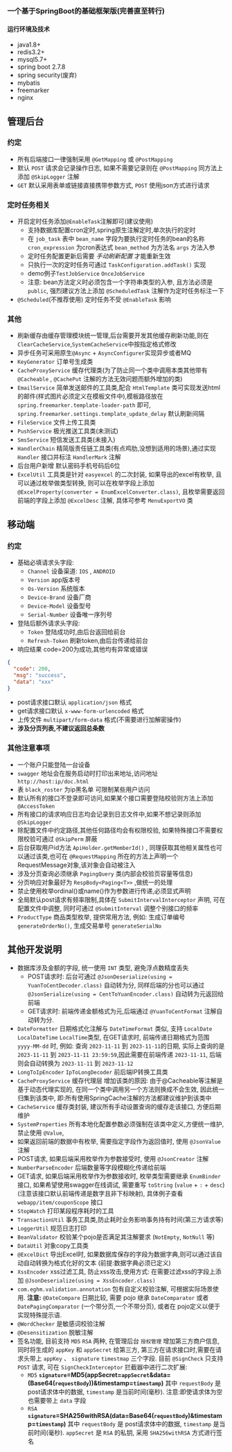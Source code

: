 ### 一个基于SpringBoot的基础框架版(完善直至转行)


#### 运行环境及技术
* java1.8+
* redis3.2+
* mysql5.7+
* spring boot 2.7.8
* spring security(废弃)
* mybatis
* freemarker
* nginx

## 管理后台

### 约定
* 所有后端接口一律强制采用 `@GetMapping` 或 `@PostMapping`
* 默认 `POST` 请求会记录操作日志, 如果不需要记录则在 `@PostMapping` 同方法上添加 `@SkipLogger` 注解
* `GET` 默认采用表单或链接直接携带参数方式, `POST` 使用json方式进行请求

### 定时任务相关
* 开启定时任务添加`@EnableTask`注解即可(建议使用)
    * 支持数据库配置cron定时,spring原生注解定时,单次执行的定时
    * 在 `job_task` 表中 `bean_name` 字段为要执行定时任务的bean的名称 `cron_expression` 为cron表达式 `bean_method` 为方法名 `args` 方法入参
    * 定时任务配置更新后需要 *手动刷新配置* 才能重新生效
    * 只执行一次的定时任务可通过 `TaskConfiguration.addTask()` 实现
    * demo例子`TestJobService` `OnceJobService`
    * 注意: bean方法定义时必须包含一个字符串类型的入参, 且方法必须是 `public`, 强烈建议方法上添加 `@ScheduledTask` 注解作为定时任务标注一下
* `@Scheduled`(不推荐使用) 定时任务不受 `@EnableTask` 影响
    
### 其他
* 刷新缓存由缓存管理模块统一管理,后台需要开发其他缓存刷新功能,则在`ClearCacheService`,`SystemCacheService`中按指定格式修改
* 异步任务可采用原生`@Async` + `AsyncConfigurer`实现异步或者MQ
* `KeyGenerator` 订单号生成类
* `CacheProxyService` 缓存代理类(为了防止同一个类中调用本类其他带有 `@Cacheable` , `@CachePut` 注解的方法无效问题而额外增加的类)
* `EmailService` 简单发送邮件的工具类,配合 `HtmlTemplate` 类可实现发送html的邮件(样式图片必须定义在模板文件中),模板路径放在 `spring.freemarker.template-loader-path` 即可, `spring.freemarker.settings.template_update_delay` 默认刷新间隔
* `FileService` 文件上传工具类
* `PushService` 极光推送工具类(未测试)
* `SmsService` 短信发送工具类(未接入)
* `HandlerChain` 精简版责任链工具类(有点鸡肋,没想到适用的场景),通过实现 `Handler` 接口并标注 `HandlerMark` 注解
* 后台用户新增 默认密码手机号码后6位
* `ExcelUtil` 工具类是针对 `easyexcel` 的二次封装, 如果导出的excel有枚举, 且可以通过枚举做类型转换, 则可以在枚举字段上添加 `@ExcelProperty(converter = EnumExcelConverter.class)`, 且枚举需要返回前端的字段上添加 `@ExcelDesc` 注解, 具体可参考 `MenuExportVO` 类

## 移动端

### 约定
* 基础必填请求头字段:
    * `Channel` 设备渠道: `IOS` , `ANDROID`
    * `Version` app版本号
    * `Os-Version` 系统版本
    * `Device-Brand` 设备厂商
    * `Device-Model` 设备型号
    * `Serial-Number` 设备唯一序列号
* 登陆后额外请求头字段:
    * `Token` 登陆成功时,由后台返回给前台
    * `Refresh-Token` 刷新token,由后台传递给前台
* 响应结果 code=200为成功,其他均有异常或错误

```json
{
  "code": 200, 
  "msg": "success",
  "data": "xxx" 
}
```

* post请求接口默认 `application/json` 格式
* get请求接口默认 `x-www-form-urlencoded` 格式
* 上传文件 `multipart/form-data` 格式(不需要进行加解密操作)
* **涉及分页列表,不建议返回总条数**


### 其他注意事项
* 一个账户只能登陆一台设备
* `swagger` 地址会在服务启动时打印出来地址,访问地址 `http://host:ip/doc.html`
* 表 `black_roster` 为ip黑名单 可限制某些用户访问
* 默认所有的接口不登录即可访问,如果某个接口需要登陆校验则方法上添加 `@AccessToken`
* 所有接口的请求响应日志均会记录到日志文件中,如果不想记录则添加 `@SkipLogger`
* 除配置文件中约定路径,其他任何路径均会有权限校验, 如果特殊接口不需要权限校验可通过 `@SkipPerm` 屏蔽
* 后台获取用户id方法 `ApiHolder.getMemberId()` , 同理获取其他相关属性也可以通过该类,也可在 `@RequestMapping` 所在的方法上声明一个RequestMessage对象,该对象会自动被注入
* 涉及分页查询必须继承 `PagingQuery` 类(内部会校验页容量等信息)
* 分页响应对象最好为 `RespBody<Paging<T>>` ,做统一的处理
* 禁止使用枚举ordinal()或name()作为参数进行传递,必须显式声明
* 全局默认post请求有频率限制,具体在 `SubmitIntervalInterceptor` 声明, 可在配置文件中调整, 同时可通过 `@SubmitInterval` 调整个别接口的频率
* `ProductType` 商品类型枚举, 提供常用方法, 例如: 生成订单编号 `generateOrderNo()`, 生成交易单号 `generateSerialNo` 


## 其他开发说明
* 数据库涉及金额的字段, 统一使用 `INT` 类型, 避免浮点数精度丢失
  * POST请求时: 后台可通过 `@JsonDeserialize(using = YuanToCentDecoder.class)` 自动转为分, 同样后端的分也可以通过 `@JsonSerialize(using = CentToYuanEncoder.class)` 自动转为元返回给前端
  * GET请求时: 前端传递金额格式为元,后端通过 `@YuanToCentFormat` 注解自动转为分.
* `DateFormatter` 日期格式化注解与 `DateTimeFormat` 类似, 支持 `LocalDate` `LocalDateTime` `LocalTime`类型, 在GET请求时, 前端传递日期格式为范围  `yyyy-MM-dd` 时, 例如: 查询 `2023-11-11` 到 `2023-11-11`的日期, 实际上查询的是 `2023-11-11` 到 `2023-11-11 23:59:59`,因此需要在前端传递 `2023-11-11`, 后端则会自动转换为 `2023-11-11` 到 `2023-11-12`
* `LongToIpEncoder` `IpToLongDecoder` 前后端IP转换工具类
* `CacheProxyService` 缓存代理层 增加该类的原因: 由于@Cacheable等注解是基于动态代理实现的, 在同一个类中调用另一个方法则换成不会生效, 因此统一归集到该类中, 即:所有使用SpringCache注解的方法都建议维护到该类中
* `CacheService` 缓存类封装, 建议所有手动设置查询的缓存走该接口, 方便后期维护
* `SystemProperties` 所有本地化配置参数必须强制在该类中定义,方便统一维护, 禁止使用 `@Value`,
* 如果返回前端的数据中有枚举, 需要指定字段作为返回值时, 使用 `@JsonValue` 注解
* POST请求, 如果后端采用枚举作为参数接受时, 使用 `@JsonCreator` 注解
* `NumberParseEncoder` 后端数量等字段模糊化传递给前端
* GET请求, 如果后端采用枚举作为参数接收时, 枚举类型需要继承 `EnumBinder` 接口, 如果希望使用swagger在线调试, 需要重写 `toString` (`value` + `:` + `desc`) (注意该接口默认前端传递是数字且非下标映射), 具体例子查看 `webapp/item/couponScope` 接口
* `StopWatch` 打印某段程序耗时的工具
* `TransactionUtil` 事务工具类,防止耗时业务影响事务持有时间(第三方请求等)
* `LoggerUtil` 规范日志打印
* `BeanValidator` 校验某个pojo是否满足其注解要求 (`NotEmpty`, `NotNull` 等)
* `DataUtil` 对象copy工具类
* `@ExcelDict` 导出Excel时, 如果数据库保存的字段为数据字典,则可以通过该自动自动转换为格式化好的文本 (前提:数据字典必须已定义)
* `XssEncoder` xss过滤工具, 防止xss攻击,使用方式: 在需要过滤xss的字段上添加 `@JsonDeserialize(using = XssEncoder.class)`
* `com.eghm.validation.annotation` 包有自定义校验注解, 可根据实际场景使用. **注意:** `@DateCompare` 日期比较, 需要 pojo 继承 `DateComparator` 或者 `DatePagingComparator` (一个带分页,一个不带分页), 或者在 pojo定义以便于实现特殊提示语. 
* `@WordChecker` 是敏感词校验注解
* `@Desensitization` 脱敏注解
* 签名功能, 目前支持 `MD5` `RSA` 两种, 在管理后台 `授权管理` 增加第三方商户信息, 同时将生成的 `appKey` 和 `appSecret` 给第三方, 第三方在请求接口时,需要在请求头带上 `appKey` 、 `signature` `timestmap` 三个字段. 目前 `@SignCheck` 只支持 `POST` 请求, 可在 `SignCheckInterceptor` 拦截器中进行二次扩展:
  * `MD5` **`signature`=MD5(appSecret=`appSecret`&data=(Base64(`requestBody`))&timestamp=`timestamp`)** 其中 `requestBody` 是 post请求体中的数据, `timestamp` 是当前时间(毫秒). 注意:即使请求体为空也需要带上 `data` 字段
  * `RSA` **`signature`=SHA256withRSA(data=Base64(`requestBody`)&timestamp=`timestamp`)** 其中 `requestBody` 是 post请求体中的数据, `timestamp` 是当前时间(毫秒). `appSecret` 是 `RSA` 的私钥, 采用 `SHA256withRSA` 方式进行签名